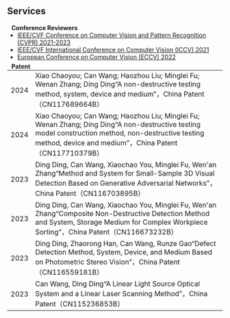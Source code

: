 ## Services

<h4 style="margin:0 10px 0;">Conference Reviewers</h4>

<ul style="margin:0 0 5px;">
  <li><a href="http://cvpr2023.thecvf.com/"><autocolor>IEEE/CVF Conference on Computer Vision and Pattern Recognition (CVPR) 2021-2023</autocolor></a></li>
  <li><a href="http://iccv2021.thecvf.com/"><autocolor>IEEE/CVF International Conference on Computer Vision (ICCV) 2021</autocolor></a></li>
  <li><a href="https://eccv2022.ecva.net/"><autocolor>European Conference on Computer Vision (ECCV) 2022</autocolor></a></li>
</ul>

<h4 style="margin:0 10px 0;">Patent</h4>

<table style="margin:0 0 20px;">
  <tr>
    <td><autocolor>2024</autocolor></td>
    <td>Xiao Chaoyou; Can Wang; Haozhou Liu; Minglei Fu; Wenan Zhang; Ding Ding“A non-destructive testing method, system, device and medium”，China Patent（CN117689664B）</td>
  </tr>
  <tr>
    <td><autocolor>2024</autocolor></td>
    <td>Xiao Chaoyou; Can Wang; Haozhou Liu; Minglei Fu; Wenan Zhang; Ding Ding“A non-destructive testing model construction method, non-destructive testing method, device and medium”，China Patent（CN117710379B）</td>
  </tr>
  <tr>
    <td><autocolor>2023</autocolor></td>
    <td>Ding Ding, Can Wang, Xiaochao You, Minglei Fu, Wen'an Zhang“Method and System for Small-Sample 3D Visual Detection Based on Generative Adversarial Networks”，China Patent（CN116703895B）</td>
  </tr>
  <tr>
    <td><autocolor>2023</autocolor></td>
    <td>Ding Ding, Can Wang, Xiaochao You, Minglei Fu, Wen'an Zhang“Composite Non-Destructive Detection Method and System, Storage Medium for Complex Workpiece Sorting”，China Patent（CN116673232B）</td>
  </tr>
  <tr>
    <td><autocolor>2023</autocolor></td>
    <td>Ding Ding, Zhaorong Han, Can Wang, Runze Gao“Defect Detection Method, System, Device, and Medium Based on Photometric Stereo Vision”，China Patent（CN116559181B）</td>
  </tr>
  <tr> <!-- 这个是一个闭合标签，用于结束前面的<tr>标签 -->
    <td><autocolor>2023</autocolor></td>
    <td>Can Wang, Ding Ding“A Linear Light Source Optical System and a Linear Laser Scanning Method”，China Patent（CN115236853B）</td>
  </tr>
</table>


